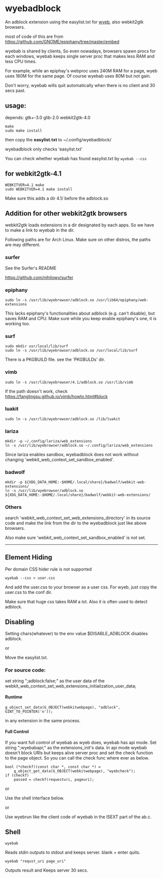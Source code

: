 # wyebadblock
An adblock extension using the easylist.txt for [wyeb](https://github.com/jun7/wyeb), also webkit2gtk browsers.

most of code of this are from https://github.com/GNOME/epiphany/tree/master/embed

wyebab is shared by clients, So even nowadays, browsers spawn procs for each windows,
wyebab keeps single server proc that makes less RAM and less CPU times.

For example, while an epiphay's webproc uses 240M RAM for
a page, wyeb uses 160M for the same page.
Of course wyebab uses 80M but not gain.

Don't worry, wyebab wills quit automatically when there is no client and 30 secs past.

## usage:

depends: gtk+-3.0 glib-2.0 webkit2gtk-4.0

	make
	sudo make install

then
copy the **easylist.txt** to ~/.config/wyebadblock/

wyebadblock only checks 'easylist.txt'

You can check whether wyebab has found easylist.txt by `wyebab --css`

## for webkit2gtk-4.1
	WEBKITVER=4.1 make
	sudo WEBKITVER=4.1 make install
Make sure this adds a dir 4.1/ before the adblock.so

## Addition for other webkit2gtk browsers
webkit2gtk loads extensions in a dir designated by each apps.
So we have to make a link to wyebab in the dir.

Following paths are for Arch Linux. Make sure on other distros, the paths are may different.

### surfer

See the Surfer's README

https://github.com/nihilowy/surfer

### epiphany

	sudo ln -s /usr/lib/wyebrowser/adblock.so /usr/lib64/epiphany/web-extensions

This lacks epiphany's functionalities about adblock (e.g. can't disable), but saves RAM and CPU.
Make sure while you keep enable epiphany's one, it is working too.

### surf
	sudo mkdir usr/local/lib/surf
	sudo ln -s /usr/lib/wyebrowser/adblock.so /usr/local/lib/surf

There is a PKGBUILD file. see the 'PKGBULDs' dir.

### vimb

	sudo ln -s /usr/lib/wyebrowser/4.1/adblock.so /usr/lib/vimb

If the path doesn't work, check https://fanglingsu.github.io/vimb/howto.html#block

### luakit

	sudo ln -s /usr/lib/wyebrowser/adblock.so /lib/luakit

### lariza

	mkdir -p ~/.config/lariza/web_extensions
	ln -s /usr/lib/wyebrowser/adblock.so ~/.config/lariza/web_extensions

Since lariza enables sandbox, wyebadblock does not work without changing 'webkit_web_context_set_sandbox_enabled'.

### badwolf

	mkdir -p ${XDG_DATA_HOME:-$HOME/.local/share}/badwolf/webkit-web-extensions/
	ln -s /usr/lib/wyebrowser/adblock.so ${XDG_DATA_HOME:-$HOME/.local/share}/badwolf/webkit-web-extensions/

### Others

search 'webkit_web_context_set_web_extensions_directory' in its source code
and make the link from the dir to the wyebadblock just like above browsers.

Also make sure 'webkit_web_context_set_sandbox_enabled' is not set.

---


## Element Hiding
Per domain CSS hider rule is not supported

	wyebab --css > user.css

And add the user.css to your browser as a user css.
For wyeb, just copy the user.css to the conf dir.

Make sure that huge css takes RAM a lot.
Also it is often used to detect adblock.


## Disabling

Setting chars(whatever) to the env value $DISABLE_ADBLOCK disables adblock.

or

Move the easylist.txt.

### For source code:
set string ";adblock:false;" as the user data of the
webkit_web_context_set_web_extensions_initialization_user_data;


#### Runtime

	g_object_set_data(G_OBJECT(webkitwebpage), "adblock", GINT_TO_POINTER('n'));

in any extension in the same process.

#### Full Control

If you want full control of wyebab as wyeb does, wyebab has api mode.
Set string ";wyebabapi;" as the extensions_init's data.
In api mode wyebab doesn't block URIs but keeps alive server proc and
set the check function to the page object.
So you can call the check func where ever as below.

	bool (*checkf)(const char *, const char *) =
		g_object_get_data(G_OBJECT(webkitwebpage), "wyebcheck");
	if (checkf)
		passed = checkf(requesturi, pageuri);


or

Use the shell interface below.

or

Use wyebrun like the client code of wyebab in the ISEXT part of the ab.c.

## Shell

	wyebab

Reads stdin outputs to stdout and keeps server.
blank + enter quits.

	wyebab "requst_uri page_uri"

Outputs result and
Keeps server 30 secs.
